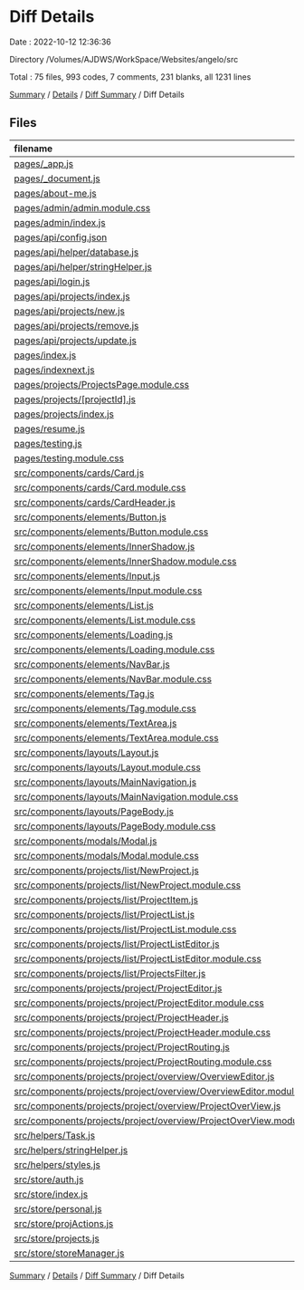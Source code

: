 # Diff Details

Date : 2022-10-12 12:36:36

Directory /Volumes/AJDWS/WorkSpace/Websites/angelo/src

Total : 75 files,  993 codes, 7 comments, 231 blanks, all 1231 lines

[Summary](results.md) / [Details](details.md) / [Diff Summary](diff.md) / Diff Details

## Files
| filename | language | code | comment | blank | total |
| :--- | :--- | ---: | ---: | ---: | ---: |
| [pages/_app.js](/pages/_app.js) | JavaScript | -16 | 0 | -3 | -19 |
| [pages/_document.js](/pages/_document.js) | JavaScript | -19 | 0 | -2 | -21 |
| [pages/about-me.js](/pages/about-me.js) | JavaScript | -4 | 0 | -2 | -6 |
| [pages/admin/admin.module.css](/pages/admin/admin.module.css) | CSS | -24 | 0 | -4 | -28 |
| [pages/admin/index.js](/pages/admin/index.js) | JavaScript | -85 | 0 | -11 | -96 |
| [pages/api/config.json](/pages/api/config.json) | JSON | -6 | 0 | -1 | -7 |
| [pages/api/helper/database.js](/pages/api/helper/database.js) | JavaScript | -4 | 0 | -2 | -6 |
| [pages/api/helper/stringHelper.js](/pages/api/helper/stringHelper.js) | JavaScript | -15 | 0 | -7 | -22 |
| [pages/api/login.js](/pages/api/login.js) | JavaScript | -42 | 0 | -14 | -56 |
| [pages/api/projects/index.js](/pages/api/projects/index.js) | JavaScript | -22 | 0 | -8 | -30 |
| [pages/api/projects/new.js](/pages/api/projects/new.js) | JavaScript | -40 | 0 | -10 | -50 |
| [pages/api/projects/remove.js](/pages/api/projects/remove.js) | JavaScript | -31 | 0 | -11 | -42 |
| [pages/api/projects/update.js](/pages/api/projects/update.js) | JavaScript | -35 | -8 | -13 | -56 |
| [pages/index.js](/pages/index.js) | JavaScript | -4 | 0 | -1 | -5 |
| [pages/indexnext.js](/pages/indexnext.js) | JavaScript | -61 | 0 | -9 | -70 |
| [pages/projects/ProjectsPage.module.css](/pages/projects/ProjectsPage.module.css) | CSS | -25 | -2 | -7 | -34 |
| [pages/projects/[projectId].js](/pages/projects/%5BprojectId%5D.js) | JavaScript | -44 | 0 | -7 | -51 |
| [pages/projects/index.js](/pages/projects/index.js) | JavaScript | -24 | -1 | -5 | -30 |
| [pages/resume.js](/pages/resume.js) | JavaScript | -4 | 0 | -2 | -6 |
| [pages/testing.js](/pages/testing.js) | JavaScript | -12 | 0 | -1 | -13 |
| [pages/testing.module.css](/pages/testing.module.css) | CSS | -4 | 0 | -1 | -5 |
| [src/components/cards/Card.js](/src/components/cards/Card.js) | JavaScript | 12 | 0 | 4 | 16 |
| [src/components/cards/Card.module.css](/src/components/cards/Card.module.css) | CSS | 32 | 2 | 8 | 42 |
| [src/components/cards/CardHeader.js](/src/components/cards/CardHeader.js) | JavaScript | 22 | 0 | 6 | 28 |
| [src/components/elements/Button.js](/src/components/elements/Button.js) | JavaScript | 12 | 0 | 4 | 16 |
| [src/components/elements/Button.module.css](/src/components/elements/Button.module.css) | CSS | 75 | 0 | 17 | 92 |
| [src/components/elements/InnerShadow.js](/src/components/elements/InnerShadow.js) | JavaScript | 8 | 1 | 3 | 12 |
| [src/components/elements/InnerShadow.module.css](/src/components/elements/InnerShadow.module.css) | CSS | 10 | 1 | 1 | 12 |
| [src/components/elements/Input.js](/src/components/elements/Input.js) | JavaScript | 12 | 0 | 5 | 17 |
| [src/components/elements/Input.module.css](/src/components/elements/Input.module.css) | CSS | 19 | 0 | 7 | 26 |
| [src/components/elements/List.js](/src/components/elements/List.js) | JavaScript | 8 | 0 | 3 | 11 |
| [src/components/elements/List.module.css](/src/components/elements/List.module.css) | CSS | 7 | 0 | 2 | 9 |
| [src/components/elements/Loading.js](/src/components/elements/Loading.js) | JavaScript | 5 | 0 | 2 | 7 |
| [src/components/elements/Loading.module.css](/src/components/elements/Loading.module.css) | CSS | 16 | 0 | 6 | 22 |
| [src/components/elements/NavBar.js](/src/components/elements/NavBar.js) | JavaScript | 39 | 0 | 8 | 47 |
| [src/components/elements/NavBar.module.css](/src/components/elements/NavBar.module.css) | CSS | 71 | 1 | 17 | 89 |
| [src/components/elements/Tag.js](/src/components/elements/Tag.js) | JavaScript | 5 | 0 | 3 | 8 |
| [src/components/elements/Tag.module.css](/src/components/elements/Tag.module.css) | CSS | 9 | 0 | 3 | 12 |
| [src/components/elements/TextArea.js](/src/components/elements/TextArea.js) | JavaScript | 12 | 0 | 4 | 16 |
| [src/components/elements/TextArea.module.css](/src/components/elements/TextArea.module.css) | CSS | 11 | 0 | 5 | 16 |
| [src/components/layouts/Layout.js](/src/components/layouts/Layout.js) | JavaScript | 12 | 0 | 4 | 16 |
| [src/components/layouts/Layout.module.css](/src/components/layouts/Layout.module.css) | CSS | 5 | 0 | 2 | 7 |
| [src/components/layouts/MainNavigation.js](/src/components/layouts/MainNavigation.js) | JavaScript | 91 | 2 | 14 | 107 |
| [src/components/layouts/MainNavigation.module.css](/src/components/layouts/MainNavigation.module.css) | CSS | 35 | 0 | 8 | 43 |
| [src/components/layouts/PageBody.js](/src/components/layouts/PageBody.js) | JavaScript | 5 | 0 | 2 | 7 |
| [src/components/layouts/PageBody.module.css](/src/components/layouts/PageBody.module.css) | CSS | 9 | 0 | 6 | 15 |
| [src/components/modals/Modal.js](/src/components/modals/Modal.js) | JavaScript | 11 | 0 | 3 | 14 |
| [src/components/modals/Modal.module.css](/src/components/modals/Modal.module.css) | CSS | 24 | 0 | 4 | 28 |
| [src/components/projects/list/NewProject.js](/src/components/projects/list/NewProject.js) | JavaScript | 94 | 0 | 14 | 108 |
| [src/components/projects/list/NewProject.module.css](/src/components/projects/list/NewProject.module.css) | CSS | 37 | 0 | 6 | 43 |
| [src/components/projects/list/ProjectItem.js](/src/components/projects/list/ProjectItem.js) | JavaScript | 64 | 0 | 12 | 76 |
| [src/components/projects/list/ProjectList.js](/src/components/projects/list/ProjectList.js) | JavaScript | 27 | 0 | 8 | 35 |
| [src/components/projects/list/ProjectList.module.css](/src/components/projects/list/ProjectList.module.css) | CSS | 64 | 7 | 16 | 87 |
| [src/components/projects/list/ProjectListEditor.js](/src/components/projects/list/ProjectListEditor.js) | JavaScript | 84 | 2 | 19 | 105 |
| [src/components/projects/list/ProjectListEditor.module.css](/src/components/projects/list/ProjectListEditor.module.css) | CSS | 12 | 0 | 2 | 14 |
| [src/components/projects/list/ProjectsFilter.js](/src/components/projects/list/ProjectsFilter.js) | JavaScript | 4 | 0 | 2 | 6 |
| [src/components/projects/project/ProjectEditor.js](/src/components/projects/project/ProjectEditor.js) | JavaScript | 57 | 0 | 7 | 64 |
| [src/components/projects/project/ProjectEditor.module.css](/src/components/projects/project/ProjectEditor.module.css) | CSS | 13 | 0 | 4 | 17 |
| [src/components/projects/project/ProjectHeader.js](/src/components/projects/project/ProjectHeader.js) | JavaScript | 19 | 0 | 4 | 23 |
| [src/components/projects/project/ProjectHeader.module.css](/src/components/projects/project/ProjectHeader.module.css) | CSS | 8 | 0 | 1 | 9 |
| [src/components/projects/project/ProjectRouting.js](/src/components/projects/project/ProjectRouting.js) | JavaScript | 19 | 0 | 5 | 24 |
| [src/components/projects/project/ProjectRouting.module.css](/src/components/projects/project/ProjectRouting.module.css) | CSS | 30 | 1 | 5 | 36 |
| [src/components/projects/project/overview/OverviewEditor.js](/src/components/projects/project/overview/OverviewEditor.js) | JavaScript | 7 | 0 | 3 | 10 |
| [src/components/projects/project/overview/OverviewEditor.module.css](/src/components/projects/project/overview/OverviewEditor.module.css) | CSS | 0 | 0 | 1 | 1 |
| [src/components/projects/project/overview/ProjectOverView.js](/src/components/projects/project/overview/ProjectOverView.js) | JavaScript | 33 | 0 | 7 | 40 |
| [src/components/projects/project/overview/ProjectOverView.module.css](/src/components/projects/project/overview/ProjectOverView.module.css) | CSS | 61 | 0 | 13 | 74 |
| [src/helpers/Task.js](/src/helpers/Task.js) | JavaScript | 5 | 0 | 1 | 6 |
| [src/helpers/stringHelper.js](/src/helpers/stringHelper.js) | JavaScript | 24 | 0 | 5 | 29 |
| [src/helpers/styles.js](/src/helpers/styles.js) | JavaScript | 9 | 0 | 4 | 13 |
| [src/store/auth.js](/src/store/auth.js) | JavaScript | 60 | 0 | 14 | 74 |
| [src/store/index.js](/src/store/index.js) | JavaScript | 12 | 0 | 3 | 15 |
| [src/store/personal.js](/src/store/personal.js) | JavaScript | 13 | 0 | 5 | 18 |
| [src/store/projActions.js](/src/store/projActions.js) | JavaScript | 107 | 0 | 22 | 129 |
| [src/store/projects.js](/src/store/projects.js) | JavaScript | 61 | 0 | 14 | 75 |
| [src/store/storeManager.js](/src/store/storeManager.js) | JavaScript | 13 | 1 | 4 | 18 |

[Summary](results.md) / [Details](details.md) / [Diff Summary](diff.md) / Diff Details